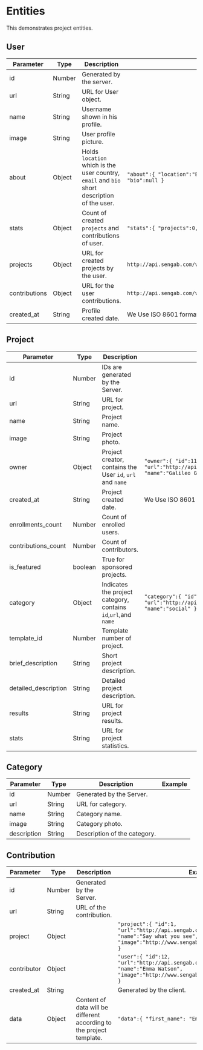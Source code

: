 # Entities
This demonstrates project entities.

## User
Parameter | Type | Description | Example
--------- | ---- | ----- | -----
id | Number   | Generated by the server.   |
url | String | URL for User object. |
name | String |  Username shown in his profile. |
image | String | User profile picture. |
about | Object | Holds `location` which is the user country, `email` and `bio` short description of the user. |  `"about":{ "location":"Egypt", "Email":"ali@allam.com", "bio":null }`
stats | Object |Count of created `projects` and contributions of user. |  `"stats":{ "projects":0, "contributions":5 }`
projects | Object | URL for created projects by the user. |   `http://api.sengab.com/v1/users/1411414/created_projects`
contributions | Object| URL for the user contributions. |  `http://api.sengab.com/v1/users/1411414/contributions`
created_at | String | Profile created date. | We Use ISO 8601 format.

## Project
Parameter | Type | Description | Example
--------- | ---- | ----- | -----
id | Number   | IDs are generated by the Server.   |
url | String | URL for project. |
name | String |  Project name.|
image | String | Project photo. |
owner | Object | Project creator, contains the User `id`, `url` and `name`  |`"owner":{ "id":11, "url":"http://api.sengab.com/v1/users/11", "name":"Galileo Galileo" }`
created_at | String | Project created date. | We Use ISO 8601 format.
enrollments_count | Number | Count of enrolled users.|  
contributions_count | Number | Count of contributors.   |
is_featured | boolean | True for sponsored projects. |
category | Object | Indicates the project category, contains `id`,`url`,and `name` |`"category":{ "id":210, "url":"http://api.sengab.com/v1/categories/210", "name":"social" }`
template_id | Number | Template number of project. |
brief_description | String | Short project description. |
detailed_description | String  | Detailed project description. |
results | String | URL for project results. |
stats | String | URL for project statistics. |

## Category
Parameter | Type | Description | Example
--------- | ---- | ----------- | -----
id | Number   | Generated by the Server. |
url | String | URL for category. |
name | String | Category name. |
image | String | Category photo. |
description | String | Description of the category.  |

## Contribution
Parameter | Type | Description | Example
--------- | ---- | ----- | -----
id | Number | Generated by the Server. |
url | String | URL of the contribution. |
project | Object | | `"project":{ "id":1, "url":"http://api.sengab.com/v1/projects/1", "name":"Say what you see", "image":"http://www.sengab.com/projects_images/1.jpg" }` |
contributor | Object  | | `"user":{ "id":12, "url":"http://api.sengab.com/v1/users/12", "name":"Emma Watson", "image":"http://www.sengab.com/projects_images/12.jpg" }` |
created_at | String | | Generated by the client. | 2016-01-14T04:33:35Z
data | Object | Content of data will be different according to the project template. | `"data":{ "first_name": "Emma", "last_name": "Watson" }`
